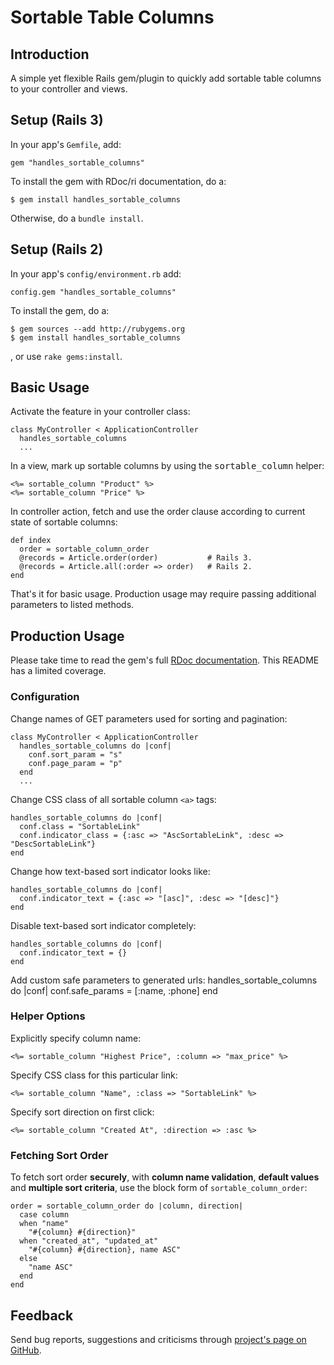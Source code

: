 
Sortable Table Columns
======================


Introduction
------------

A simple yet flexible Rails gem/plugin to quickly add sortable table columns to your controller and views.


Setup (Rails 3)
---------------

In your app's `Gemfile`, add:

    gem "handles_sortable_columns"

To install the gem with RDoc/ri documentation, do a:

    $ gem install handles_sortable_columns

Otherwise, do a `bundle install`.


Setup (Rails 2)
---------------

In your app's `config/environment.rb` add:

    config.gem "handles_sortable_columns"

To install the gem, do a:

    $ gem sources --add http://rubygems.org
    $ gem install handles_sortable_columns

, or use `rake gems:install`.


Basic Usage
-----------

Activate the feature in your controller class:

    class MyController < ApplicationController
      handles_sortable_columns
      ...

In a view, mark up sortable columns by using the <tt>sortable_column</tt> helper:

    <%= sortable_column "Product" %>
    <%= sortable_column "Price" %>

In controller action, fetch and use the order clause according to current state of sortable columns:

    def index
      order = sortable_column_order
      @records = Article.order(order)           # Rails 3.
      @records = Article.all(:order => order)   # Rails 2.
    end

That's it for basic usage. Production usage may require passing additional parameters to listed methods.


Production Usage
----------------

Please take time to read the gem's full [RDoc documentation](http://rdoc.info/projects/dadooda/handles_sortable_columns). This README has a limited coverage.


### Configuration ###

Change names of GET parameters used for sorting and pagination:

    class MyController < ApplicationController
      handles_sortable_columns do |conf|
        conf.sort_param = "s"
        conf.page_param = "p"
      end
      ...

Change CSS class of all sortable column `<a>` tags:

    handles_sortable_columns do |conf|
      conf.class = "SortableLink"
      conf.indicator_class = {:asc => "AscSortableLink", :desc => "DescSortableLink"}
    end

Change how text-based sort indicator looks like:

    handles_sortable_columns do |conf|
      conf.indicator_text = {:asc => "[asc]", :desc => "[desc]"}
    end

Disable text-based sort indicator completely:

    handles_sortable_columns do |conf|
      conf.indicator_text = {}
    end

Add custom safe parameters to generated urls:
    handles_sortable_columns do |conf|
      conf.safe_params = [:name, :phone]
    end


### Helper Options ###

Explicitly specify column name:

    <%= sortable_column "Highest Price", :column => "max_price" %>

Specify CSS class for this particular link:

    <%= sortable_column "Name", :class => "SortableLink" %>

Specify sort direction on first click:

    <%= sortable_column "Created At", :direction => :asc %>


### Fetching Sort Order ###

To fetch sort order **securely**, with **column name validation**, **default values** and **multiple sort criteria**, use the block form of `sortable_column_order`:

    order = sortable_column_order do |column, direction|
      case column
      when "name"
        "#{column} #{direction}"
      when "created_at", "updated_at"
        "#{column} #{direction}, name ASC"
      else
        "name ASC"
      end
    end


Feedback
--------

Send bug reports, suggestions and criticisms through [project's page on GitHub](http://github.com/dadooda/handles_sortable_columns).
